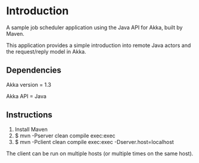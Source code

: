 Introduction
============

A sample job scheduler application using the Java API for Akka, built by Maven.

This application provides a simple introduction into remote Java actors and the request/reply model in Akka.

Dependencies
------------

Akka version = 1.3

Akka API = Java

Instructions
------------

1. Install Maven
2. $ mvn -Pserver clean compile exec:exec
3. $ mvn -Pclient clean compile exec:exec -Dserver.host=localhost

The client can be run on multiple hosts (or multiple times on the same host).